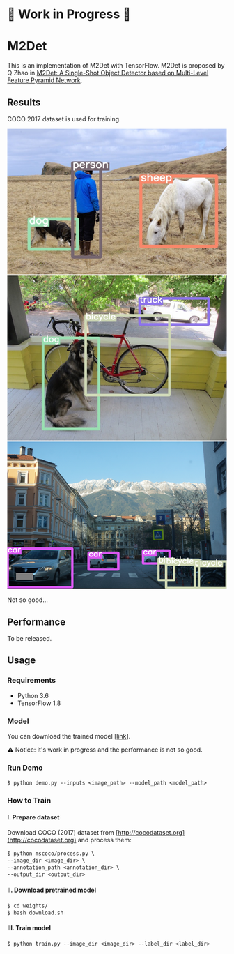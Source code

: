 # :construction: Work in Progress :construction:

# M2Det

This is an implementation of M2Det with TensorFlow.
M2Det is proposed by Q Zhao in 
[M2Det: A Single-Shot Object Detector based on Multi-Level Feature Pyramid Network](
https://arxiv.org/pdf/1811.04533.pdf).

## Results

COCO 2017 dataset is used for training.

![](data/yolov2_result.jpg)
![](data/yolo_result.jpg)
![](data/innsbruck_result.png)

Not so good...

## Performance

To be released.


## Usage

### Requirements

- Python 3.6
- TensorFlow 1.8

### Model

You can download the trained model [[link](https://www.dropbox.com/s/f60stlms3dp7slu/weights_2019-01-14.tar.gz?dl=0)].

:warning: Notice: it's work in progress and the performance is not so good.

### Run Demo

```
$ python demo.py --inputs <image_path> --model_path <model_path>
```

### How to Train

#### I. Prepare dataset

Download COCO (2017) dataset from [http://cocodataset.org](http://cocodataset.org) 
and process them:

```
$ python mscoco/process.py \
--image_dir <image_dir> \
--annotation_path <annotation_dir> \
--output_dir <output_dir>
```

#### II. Download pretrained model

```
$ cd weights/
$ bash download.sh
```

#### III. Train model

```
$ python train.py --image_dir <image_dir> --label_dir <label_dir>
```

